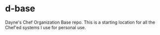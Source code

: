 # d-base

Dayne's Chef Organization Base repo.  This is a starting location for all the Chef'ed systems I use for personal use.


